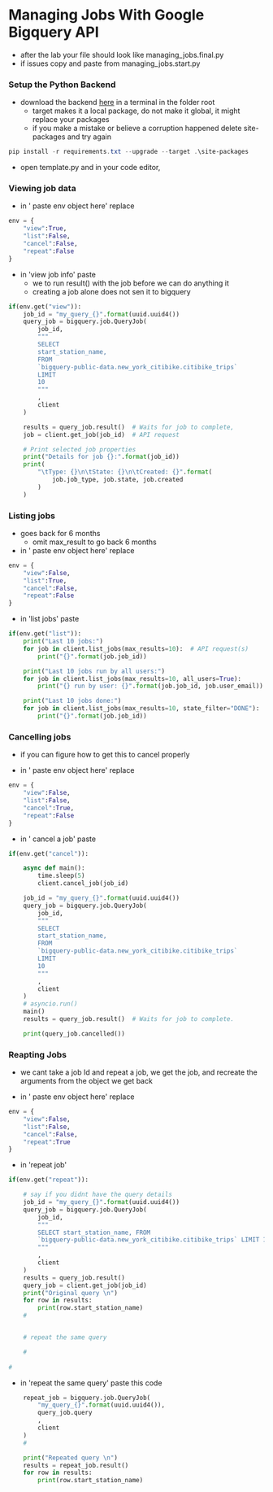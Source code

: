 # Managing Jobs With Google Bigquery API

* after the lab your file should look like managing_jobs.final.py
* if issues copy and paste from managing_jobs.start.py

### Setup the Python Backend 
* download the backend [here](https://downgit.github.io/#/home?url=https://github.com/WindMillCode/Google/tree/master/API/bigquery/vids/Python3/Managing_Jobs)
in a terminal in the folder root
    * target makes it a local package, do not make it global, it might replace your packages
    * if you make a mistake or believe a corruption happened delete site-packages and try again
```ps1
pip install -r requirements.txt --upgrade --target .\site-packages
```

* open template.py and in your code editor,

### Viewing job data
* in ' paste env object here' replace
```py
env = {
    "view":True,
    "list":False,
    "cancel":False,
    "repeat":False
}
```

* in 'view job info' paste
    * we to run result() with the job before we can do anything it
    * creating a job alone does not sen it to bigquery
```py
if(env.get("view")):
    job_id = "my_query_{}".format(uuid.uuid4())
    query_job = bigquery.job.QueryJob(
        job_id,
        """
        SELECT
        start_station_name,
        FROM
        `bigquery-public-data.new_york_citibike.citibike_trips`
        LIMIT
        10        
        """
        ,
        client
    )

    results = query_job.result()  # Waits for job to complete, 
    job = client.get_job(job_id)  # API request

    # Print selected job properties
    print("Details for job {}:".format(job_id))
    print(
        "\tType: {}\n\tState: {}\n\tCreated: {}".format(
            job.job_type, job.state, job.created
        )
    )
```


### Listing jobs
* goes back for  6 months
    * omit max_result to go back 6 months
* in ' paste env object here' replace
```py
env = {
    "view":False,
    "list":True,
    "cancel":False,
    "repeat":False
}
```

* in 'list jobs' paste
```py
if(env.get("list")):
    print("Last 10 jobs:")
    for job in client.list_jobs(max_results=10):  # API request(s)
        print("{}".format(job.job_id))

    print("Last 10 jobs run by all users:")
    for job in client.list_jobs(max_results=10, all_users=True):
        print("{} run by user: {}".format(job.job_id, job.user_email))   

    print("Last 10 jobs done:")
    for job in client.list_jobs(max_results=10, state_filter="DONE"):
        print("{}".format(job.job_id))    
```

### Cancelling  jobs
* if you can figure how to get this to cancel properly 

* in ' paste env object here' replace
```py
env = {
    "view":False,
    "list":False,
    "cancel":True,
    "repeat":False
}
```

* in ' cancel a job' paste
```py
if(env.get("cancel")):

    async def main():
        time.sleep(5)
        client.cancel_job(job_id) 

    job_id = "my_query_{}".format(uuid.uuid4())
    query_job = bigquery.job.QueryJob(
        job_id,
        """
        SELECT
        start_station_name,
        FROM
        `bigquery-public-data.new_york_citibike.citibike_trips`
        LIMIT
        10
        """
        ,
        client
    )    
    # asyncio.run()
    main()
    results = query_job.result()  # Waits for job to complete.

    print(query_job.cancelled()) 
```

### Reapting Jobs
* we cant take a job Id and repeat a job, we get the job, and recreate the arguments from the object we get back


* in ' paste env object here' replace
```py
env = {
    "view":False,
    "list":False,
    "cancel":False,
    "repeat":True
}
```

* in 'repeat  job'
```py
if(env.get("repeat")):

    # say if you didnt have the query details
    job_id = "my_query_{}".format(uuid.uuid4())
    query_job = bigquery.job.QueryJob(
        job_id,
        """
        SELECT start_station_name, FROM
        `bigquery-public-data.new_york_citibike.citibike_trips` LIMIT 10
        """
        ,
        client
    )    
    results = query_job.result() 
    query_job = client.get_job(job_id)
    print("Original query \n")
    for row in results:
        print(row.start_station_name)
    #


    # repeat the same query

    #
    
#
```

* in 'repeat the same query' paste this code
```py
    repeat_job = bigquery.job.QueryJob(
        "my_query_{}".format(uuid.uuid4()),
        query_job.query
        ,
        client
    )   
    # 

    print("Repeated query \n")
    results = repeat_job.result() 
    for row in results:
        print(row.start_station_name)    
```